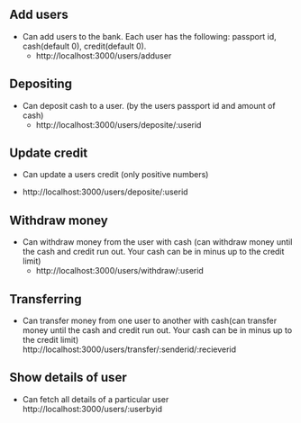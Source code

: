 ## Add users
* Can add users to the bank. Each user has the following:
  passport id, cash(default 0), credit(default 0).
  - http://localhost:3000/users/adduser
## Depositing
* Can deposit cash to a user. (by the users passport id and
  amount of cash)
  - http://localhost:3000/users/deposite/:userid
## Update credit
* Can update a users credit (only positive numbers)
 - http://localhost:3000/users/deposite/:userid
## Withdraw money
* Can withdraw money from the user with cash (can withdraw
  money until the cash and credit run out. Your cash can be in
  minus up to the credit limit)
  - http://localhost:3000/users/withdraw/:userid
## Transferring
* Can transfer money from one user to another with cash(can
  transfer money until the cash and credit run out. Your cash can
  be in minus up to the credit limit)
  http://localhost:3000/users/transfer/:senderid/:recieverid
## Show details of user
* Can fetch all details of a particular user
http://localhost:3000/users/:userbyid
